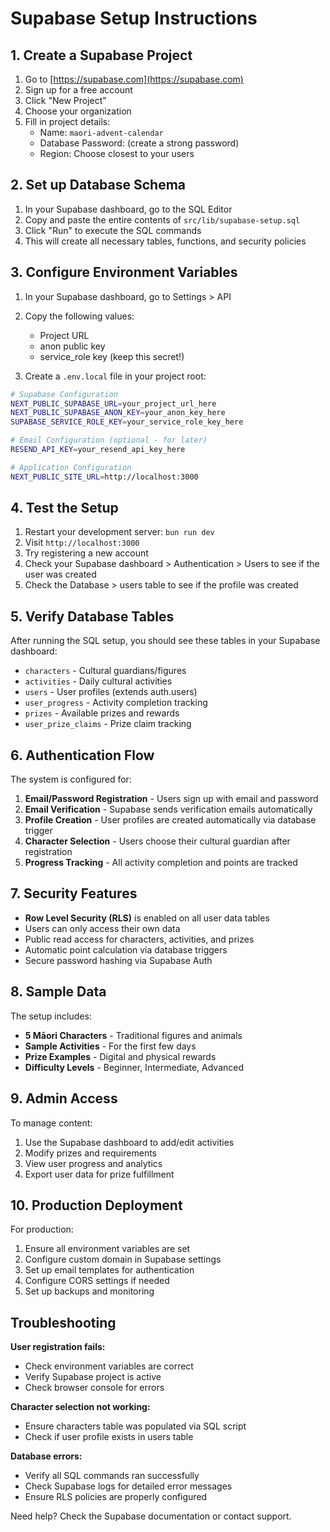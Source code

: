 # Supabase Setup Instructions

## 1. Create a Supabase Project

1. Go to [https://supabase.com](https://supabase.com)
2. Sign up for a free account
3. Click "New Project"
4. Choose your organization
5. Fill in project details:
   - Name: `maori-advent-calendar`
   - Database Password: (create a strong password)
   - Region: Choose closest to your users

## 2. Set up Database Schema

1. In your Supabase dashboard, go to the SQL Editor
2. Copy and paste the entire contents of `src/lib/supabase-setup.sql`
3. Click "Run" to execute the SQL commands
4. This will create all necessary tables, functions, and security policies

## 3. Configure Environment Variables

1. In your Supabase dashboard, go to Settings > API
2. Copy the following values:
   - Project URL
   - anon public key
   - service_role key (keep this secret!)

3. Create a `.env.local` file in your project root:

```bash
# Supabase Configuration
NEXT_PUBLIC_SUPABASE_URL=your_project_url_here
NEXT_PUBLIC_SUPABASE_ANON_KEY=your_anon_key_here
SUPABASE_SERVICE_ROLE_KEY=your_service_role_key_here

# Email Configuration (optional - for later)
RESEND_API_KEY=your_resend_api_key_here

# Application Configuration
NEXT_PUBLIC_SITE_URL=http://localhost:3000
```

## 4. Test the Setup

1. Restart your development server: `bun run dev`
2. Visit `http://localhost:3000`
3. Try registering a new account
4. Check your Supabase dashboard > Authentication > Users to see if the user was created
5. Check the Database > users table to see if the profile was created

## 5. Verify Database Tables

After running the SQL setup, you should see these tables in your Supabase dashboard:

- `characters` - Cultural guardians/figures
- `activities` - Daily cultural activities
- `users` - User profiles (extends auth.users)
- `user_progress` - Activity completion tracking
- `prizes` - Available prizes and rewards
- `user_prize_claims` - Prize claim tracking

## 6. Authentication Flow

The system is configured for:

1. **Email/Password Registration** - Users sign up with email and password
2. **Email Verification** - Supabase sends verification emails automatically
3. **Profile Creation** - User profiles are created automatically via database trigger
4. **Character Selection** - Users choose their cultural guardian after registration
5. **Progress Tracking** - All activity completion and points are tracked

## 7. Security Features

- **Row Level Security (RLS)** is enabled on all user data tables
- Users can only access their own data
- Public read access for characters, activities, and prizes
- Automatic point calculation via database triggers
- Secure password hashing via Supabase Auth

## 8. Sample Data

The setup includes:

- **5 Māori Characters** - Traditional figures and animals
- **Sample Activities** - For the first few days
- **Prize Examples** - Digital and physical rewards
- **Difficulty Levels** - Beginner, Intermediate, Advanced

## 9. Admin Access

To manage content:

1. Use the Supabase dashboard to add/edit activities
2. Modify prizes and requirements
3. View user progress and analytics
4. Export user data for prize fulfillment

## 10. Production Deployment

For production:

1. Ensure all environment variables are set
2. Configure custom domain in Supabase settings
3. Set up email templates for authentication
4. Configure CORS settings if needed
5. Set up backups and monitoring

## Troubleshooting

**User registration fails:**
- Check environment variables are correct
- Verify Supabase project is active
- Check browser console for errors

**Character selection not working:**
- Ensure characters table was populated via SQL script
- Check if user profile exists in users table

**Database errors:**
- Verify all SQL commands ran successfully
- Check Supabase logs for detailed error messages
- Ensure RLS policies are properly configured

Need help? Check the Supabase documentation or contact support.
